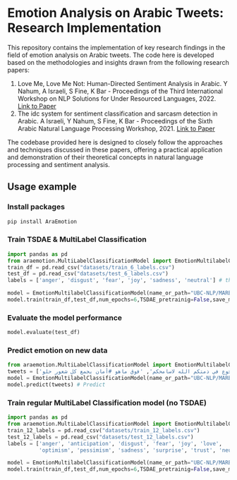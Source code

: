# Emotion Analysis on Arabic Tweets: Research Implementation

This repository contains the implementation of key research findings in the field of emotion analysis on Arabic tweets. The code here is developed based on the methodologies and insights drawn from the following research papers:

1. Love Me, Love Me Not: Human-Directed Sentiment Analysis in Arabic. Y Nahum, A Israeli, S Fine, K Bar - Proceedings of the Third International Workshop on NLP Solutions for Under Resourced Languages, 2022. [Link to Paper](https://aclanthology.org/2022.nsurl-1.4.pdf)
2. The idc system for sentiment classification and sarcasm detection in Arabic. A Israeli, Y Nahum, S Fine, K Bar - Proceedings of the Sixth Arabic Natural Language Processing Workshop, 2021. [Link to Paper](https://aclanthology.org/2021.wanlp-1.48/)

The codebase provided here is designed to closely follow the approaches and techniques discussed in these papers, offering a practical application and demonstration of their theoretical concepts in natural language processing and sentiment analysis.

## Usage example
### Install packages
```python
pip install AraEmotion
```
### Train TSDAE & MultiLabel Classification
```python
import pandas as pd
from araemotion.MultiLabelClassificationModel import EmotionMultilabelClassificationModel
train_df = pd.read_csv("datasets/train_6_labels.csv")
test_df = pd.read_csv("datasets/test_6_labels.csv")
labels = ['anger', 'disgust', 'fear', 'joy', 'sadness', 'neutral'] # the label names (column for each label - with the label as headers)

model = EmotionMultilabelClassificationModel(name_or_path="UBC-NLP/MARBERT",emotion_list=labels) # Init the model
model.train(train_df,test_df,num_epochs=6,TSDAE_pretrainig=False,save_model_dir="multilabel_6") # Train the model
```
### Evaluate the model performance
```python
model.evaluate(test_df)
```
### Predict emotion on new data
```python
from araemotion.MultiLabelClassificationModel import EmotionMultilabelClassificationModel
tweets = ['الناس ميتين جوع في ذمتكم الله لاسامحكم', 'فوق ماهو #أمان يجمع كل شعور حلو']
model = EmotionMultilabelClassificationModel(name_or_path="UBC-NLP/MARBERT",emotion_list=labels) # Init the model
model.predict(tweets) # Predict
```
### Train regular MultiLabel Classification model (no TSDAE)
```python
import pandas as pd
from araemotion.MultiLabelClassificationModel import EmotionMultilabelClassificationModel
train_12_labels = pd.read_csv("datasets/train_12_labels.csv")
test_12_labels = pd.read_csv("datasets/test_12_labels.csv")
labels = ['anger', 'anticipation', 'disgust', 'fear', 'joy', 'love',
          'optimism', 'pessimism', 'sadness', 'surprise', 'trust', 'neutral']

model = EmotionMultilabelClassificationModel(name_or_path="UBC-NLP/MARBERT",emotion_list=labels) # Init the model
model.train(train_df,test_df,num_epochs=6,TSDAE_pretrainig=False,save_model_dir="multilabel_12") # Train the model
```
